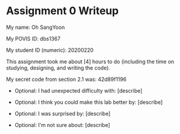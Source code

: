 Assignment 0 Writeup
=============

My name: Oh SangYoon

My POVIS ID: dbs1367

My student ID (numeric): 20200220

This assignment took me about [4] hours to do (including the time on studying, designing, and writing the code).

My secret code from section 2.1 was: 42d89f1196

- Optional: I had unexpected difficulty with: [describe]

- Optional: I think you could make this lab better by: [describe]

- Optional: I was surprised by: [describe]

- Optional: I'm not sure about: [describe]
